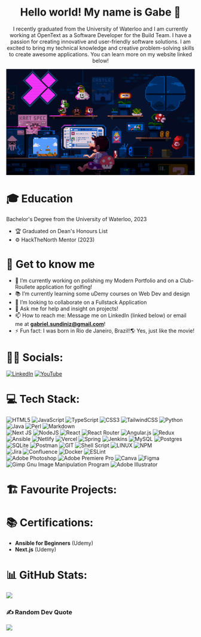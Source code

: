 <h1 align="center">Hello world! My name is Gabe 👋</h1>

<p align="center">I recently graduated from the University of Waterloo and I am currently working at OpenText as a Software Developer for the Build Team. I have a passion for creating innovative and user-friendly software solutions. I am excited to bring my technical knowledge and creative problem-solving skills to create awesome applications. You can learn more on my website linked below!</p>

![Mario GIF](https://github.com/GabeDiniz/GabeDiniz/blob/main/mario.gif)

# 🎓 Education
Bachelor's Degree from the University of Waterloo, 2023
- 🏆 Graduated on Dean's Honours List
- ⚙️ HackTheNorth Mentor (2023) 

# 🤯 Get to know me
- 🔭 I’m currently working on polishing my Modern Portfolio and on a Club-Roullete application for golfing!
- 📚 I’m currently learning some uDemy courses on Web Dev and design
- 🤝 I’m looking to collaborate on a Fullstack Application
- 💬 Ask me for help and insight on projects!
- 📫 How to reach me: Message me on LinkedIn (linked below) or email me at **gabriel.sundiniz@gmail.com**!
- ⚡ Fun fact: I was born in Rio de Janeiro, Brazil!🌎 Yes, just like the movie!

# 🤝🏽 Socials:
[![LinkedIn](https://img.shields.io/badge/LinkedIn-%230077B5.svg?logo=linkedin&logoColor=white)](https://linkedin.com/in/gabrielsdiniz) [![YouTube](https://img.shields.io/badge/YouTube-%23FF0000.svg?logo=YouTube&logoColor=white)](https://youtube.com/@gsdiniz)

# 💻 Tech Stack:
![HTML5](https://img.shields.io/badge/html5-%23E34F26.svg?style=for-the-badge&logo=html5&logoColor=white) ![JavaScript](https://img.shields.io/badge/javascript-%23323330.svg?style=for-the-badge&logo=javascript&logoColor=%23F7DF1E) ![TypeScript](https://img.shields.io/badge/typescript-%23007ACC.svg?style=for-the-badge&logo=typescript&logoColor=white) ![CSS3](https://img.shields.io/badge/css3-%231572B6.svg?style=for-the-badge&logo=css3&logoColor=white) ![TailwindCSS](https://img.shields.io/badge/tailwindcss-%2338B2AC.svg?style=for-the-badge&logo=tailwind-css&logoColor=white) ![Python](https://img.shields.io/badge/python-3670A0?style=for-the-badge&logo=python&logoColor=ffdd54) ![Java](https://img.shields.io/badge/java-%23ED8B00.svg?style=for-the-badge&logo=java&logoColor=white) ![Perl](https://img.shields.io/badge/perl-%2339457E.svg?style=for-the-badge&logo=perl&logoColor=white) ![Markdown](https://img.shields.io/badge/markdown-%23000000.svg?style=for-the-badge&logo=markdown&logoColor=white)
<br/>![Next JS](https://img.shields.io/badge/Next-black?style=for-the-badge&logo=next.js&logoColor=white) ![NodeJS](https://img.shields.io/badge/node.js-6DA55F?style=for-the-badge&logo=node.js&logoColor=white) ![React](https://img.shields.io/badge/react-%2320232a.svg?style=for-the-badge&logo=react&logoColor=%2361DAFB) ![React Router](https://img.shields.io/badge/React_Router-CA4245?style=for-the-badge&logo=react-router&logoColor=white) ![Angular.js](https://img.shields.io/badge/angular.js-%23E23237.svg?style=for-the-badge&logo=angularjs&logoColor=white) ![Redux](https://img.shields.io/badge/redux-%23593d88.svg?style=for-the-badge&logo=redux&logoColor=white) ![Ansible](https://img.shields.io/badge/ansible-%231A1918.svg?style=for-the-badge&logo=ansible&logoColor=white) ![Netlify](https://img.shields.io/badge/netlify-%23000000.svg?style=for-the-badge&logo=netlify&logoColor=#00C7B7) ![Vercel](https://img.shields.io/badge/vercel-%23000000.svg?style=for-the-badge&logo=vercel&logoColor=white) ![Spring](https://img.shields.io/badge/spring-%236DB33F.svg?style=for-the-badge&logo=spring&logoColor=white) ![Jenkins](https://img.shields.io/badge/jenkins-%232C5263.svg?style=for-the-badge&logo=jenkins&logoColor=white) ![MySQL](https://img.shields.io/badge/mysql-%2300f.svg?style=for-the-badge&logo=mysql&logoColor=white) ![Postgres](https://img.shields.io/badge/postgres-%23316192.svg?style=for-the-badge&logo=postgresql&logoColor=white) ![SQLite](https://img.shields.io/badge/sqlite-%2307405e.svg?style=for-the-badge&logo=sqlite&logoColor=white) ![Postman](https://img.shields.io/badge/Postman-FF6C37?style=for-the-badge&logo=postman&logoColor=white) ![GIT](https://img.shields.io/badge/Git-fc6d26?style=for-the-badge&logo=git&logoColor=white) ![Shell Script](https://img.shields.io/badge/shell_script-%23121011.svg?style=for-the-badge&logo=gnu-bash&logoColor=white) ![LINUX](https://img.shields.io/badge/Linux-FCC624?style=for-the-badge&logo=linux&logoColor=black) ![NPM](https://img.shields.io/badge/NPM-%23000000.svg?style=for-the-badge&logo=npm&logoColor=white) 
<br/>![Jira](https://img.shields.io/badge/jira-%230A0FFF.svg?style=for-the-badge&logo=jira&logoColor=white) ![Confluence](https://img.shields.io/badge/confluence-%23172BF4.svg?style=for-the-badge&logo=confluence&logoColor=white) ![Docker](https://img.shields.io/badge/docker-%230db7ed.svg?style=for-the-badge&logo=docker&logoColor=white) ![ESLint](https://img.shields.io/badge/ESLint-4B3263?style=for-the-badge&logo=eslint&logoColor=white)
<br/>![Adobe Photoshop](https://img.shields.io/badge/adobephotoshop-%2331A8FF.svg?style=for-the-badge&logo=adobephotoshop&logoColor=white) ![Adobe Premiere Pro](https://img.shields.io/badge/Adobe%20Premiere%20Pro-9999FF.svg?style=for-the-badge&logo=Adobe%20Premiere%20Pro&logoColor=white) ![Canva](https://img.shields.io/badge/Canva-%2300C4CC.svg?style=for-the-badge&logo=Canva&logoColor=white) ![Figma](https://img.shields.io/badge/figma-%23F24E1E.svg?style=for-the-badge&logo=figma&logoColor=white) ![Gimp Gnu Image Manipulation Program](https://img.shields.io/badge/Gimp-657D8B?style=for-the-badge&logo=gimp&logoColor=FFFFFF) ![Adobe Illustrator](https://img.shields.io/badge/adobeillustrator-%23FF9A00.svg?style=for-the-badge&logo=adobeillustrator&logoColor=white) 

# 🏗️ Favourite Projects:
<!-- FORMAT: [![alt-text](imglink - https://github.com/GabeDiniz/GabeDiniz/blob/main/test2.png)](ref-link - https://www.linkedin.com/in/gabrielsdiniz/) -->

# 📚 Certifications:
- **Ansible for Beginners** (Udemy)
- **Next.js** (Udemy)

# 📊 GitHub Stats:
<!-- ![](https://github-readme-stats.vercel.app/api?username=GabeDiniz&theme=dark&hide_border=false&include_all_commits=false&count_private=false)<br/> -->
![](https://github-readme-streak-stats.herokuapp.com/?user=GabeDiniz&theme=dark&hide_border=false)<br/>
<!-- ![](https://github-readme-stats.vercel.app/api/top-langs/?username=GabeDiniz&theme=dark&hide_border=false&include_all_commits=false&count_private=false&layout=compact) -->

### ✍️ Random Dev Quote
![](https://quotes-github-readme.vercel.app/api?type=horizontal&theme=radical)

<!-- Proudly created with GPRM ( https://gprm.itsvg.in ) -->
<!--
**GabeDiniz/GabeDiniz** is a ✨ _special_ ✨ repository because its `README.md` (this file) appears on your GitHub profile.

Here are some ideas to get you started:

- 🔭 I’m currently working on ...
- 🌱 I’m currently learning ...
- 👯 I’m looking to collaborate on ...
- 🤔 I’m looking for help with ...
- 💬 Ask me about ...
- 📫 How to reach me: ...
- 😄 Pronouns: ...
- ⚡ Fun fact: ...
[![](https://visitcount.itsvg.in/api?id=gabe.diniz&icon=0&color=0)](https://visitcount.itsvg.in)
-->
